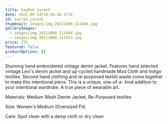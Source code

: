```yaml
---
title: SayRah Jacket
date: 2022-06-14T18:54:44.573Z
id: sayrah-jacket
thumbnail: images/img_20211008_111846.jpg
galleryImages:
  - images/img_20211008_111904.jpg
  - images/img_20211008_111923.jpg
price: 275
featured: false
productOptions: []
---
```

Stunning hand embroidered vintage denim jacket. Features hand selected vintage Levi's denim jacket and up-cycled handmade Mud Cloth and Indigo textiles. Second hand clothing and re-purposed textile waste come together to make this intentional piece. This is a unique, one-of-a- kind addition to your intentional wardrobe. A true piece of wearable art. 

Materials: Medium Wash Denim Jacket, Re-Purposed textiles

Size: Women's Medium (Oversized Fit)

Care: Spot clean with a damp cloth or dry clean